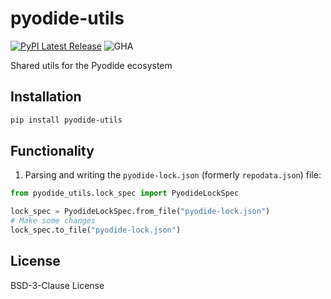 # pyodide-utils

[![PyPI Latest Release](https://img.shields.io/pypi/v/pyodide-utils.svg)](https://pypi.org/project/pyodide-utils/)
![GHA](https://github.com/rth/pyodide-utils/actions/workflows/main.yml/badge.svg)

Shared utils for the Pyodide ecosystem

## Installation

```bash
pip install pyodide-utils
```


## Functionality

1. Parsing and writing the `pyodide-lock.json` (formerly `repodata.json`) file:
```py
from pyodide_utils.lock_spec import PyodideLockSpec

lock_spec = PyodideLockSpec.from_file("pyodide-lock.json")
# Make some changes
lock_spec.to_file("pyodide-lock.json")
```

## License

BSD-3-Clause License
